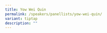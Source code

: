 ```yaml
---
title: Yow Wei Quin
permalink: /speakers/panellists/yow-wei-quin/
variant: tiptap
description: ""
---
```

<p></p>
